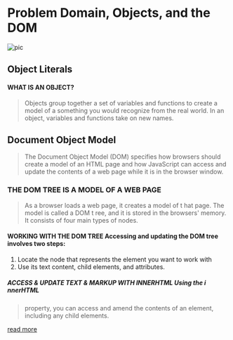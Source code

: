 #  Problem Domain, Objects, and the DOM

![pic](https://images.squarespace-cdn.com/content/v1/58d20c79725e25b221549193/1521098155260-OD3QNLD1RK7DGPWMCUA6/js.jpg?format=2500w)
## Object Literals
#### WHAT IS AN OBJECT? 
> Objects group together a set of variables and functions to create a model of a something you would recognize from the real world. In an object, 
> variables and functions take on new names.
## Document Object Model
> The Document Object Model (DOM) specifies how browsers should create a model of an HTML page and how JavaScript can access and update the contents of
 a web page while it is  in the browser window. 
 ### THE DOM TREE IS A MODEL OF A WEB PAGE
 > As a browser loads a web page, it creates a model of t hat page. The model is called a DOM t ree, and it is stored in the browsers' memory.
  It consists of four main types of nodes. 
  
 #### WORKING WITH THE DOM TREE Accessing and updating the DOM tree involves two steps:
1. Locate the node that represents the element you want to work with
2.  Use its text content, child elements, and attributes.
##### ACCESS & UPDATE TEXT & MARKUP WITH INNERHTML Using the i nnerHTML
> property, you can access and amend the contents of an element, including any child elements. 

[read more](https://alqudscollege-my.sharepoint.com/personal/advtech_ltuc_com/_layouts/15/onedrive.aspx?originalPath=aHR0cHM6Ly9hbHF1ZHNjb2xsZWdlLW15LnNoYXJlcG9pbnQuY29tLzpmOi9nL3BlcnNvbmFsL2FkdnRlY2hfbHR1Y19jb20vRWpyWXREdV9WWkpNdHJ4TV9oeElIMGtCbEdQUmphZHZLX3hSd3dzVEMzdGFmdz9ydGltZT1LYnFmOXQ1RDJVZw&id=%2Fpersonal%2Fadvtech%5Fltuc%5Fcom%2FDocuments%2FAcademia%2FCourses%2FCode%20Fellows%20Courses%2FE%2Dbooks%2Fjavascript%5Fand%5Fjquery%5Finteractive%5Fjon%5Fdu%2Epdf&parent=%2Fpersonal%2Fadvtech%5Fltuc%5Fcom%2FDocuments%2FAcademia%2FCourses%2FCode%20Fellows%20Courses%2FE%2Dbooks)
